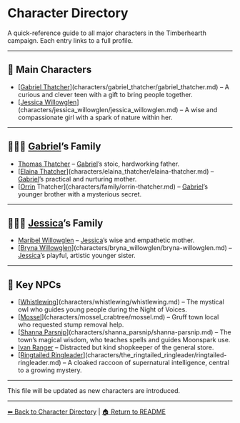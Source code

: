 # Character Directory

A quick-reference guide to all major characters in the Timberhearth campaign. Each entry links to a full profile.

---

## 🧍 Main Characters

- [[Gabriel Thatcher](gabriel_thatcher/gabriel_thatcher.md)](characters/gabriel_thatcher/gabriel_thatcher.md) – A curious and clever teen with a gift to bring people together.
- [[Jessica Willowglen](jessica_willowglen/jessica_willowglen.md)](characters/jessica_willowglen/jessica_willowglen.md) – A wise and compassionate girl with a spark of nature within her.

---

## 🧑‍🤝‍🧑 [Gabriel](gabriel_thatcher/gabriel_thatcher.md)’s Family

- [Thomas Thatcher](thomas_thatcher/thomas-thatcher.md) – [Gabriel](gabriel_thatcher/gabriel_thatcher.md)’s stoic, hardworking father.
- [[Elaina Thatcher](elaina_thatcher/elaina-thatcher.md)](characters/elaina_thatcher/elaina-thatcher.md) – [Gabriel](gabriel_thatcher/gabriel_thatcher.md)’s practical and nurturing mother.
- [[Orrin](orrin_thatcher/orrin-thatcher.md) Thatcher](characters/family/orrin-thatcher.md) – [Gabriel](gabriel_thatcher/gabriel_thatcher.md)’s younger brother with a mysterious secret.

---

## 👨‍👩‍👧 [Jessica](jessica_willowglen/jessica_willowglen.md)’s Family

- [Maribel Willowglen](maribel_willoglen/maribel-willowglen.md) – [Jessica](jessica_willowglen/jessica_willowglen.md)’s wise and empathetic mother.
- [[Bryna Willowglen](bryna_willowglen/bryna-willowglen.md)](characters/bryna_willowglen/bryna-willowglen.md) – [Jessica](jessica_willowglen/jessica_willowglen.md)’s playful, artistic younger sister.

---

## 🌟 Key NPCs

- [[Whistlewing](whistlewing/whistlewing.md)](characters/whistlewing/whistlewing.md) – The mystical owl who guides young people during the Night of Voices.
- [[Mossel](mossel_crabtree/mossel.md)](characters/mossel_crabtree/mossel.md) – Gruff town local who requested stump removal help.
- [[Shanna Parsnip](shanna_parsnip/shanna-parsnip.md)](characters/shanna_parsnip/shanna-parsnip.md) – The town’s magical wisdom, who teaches spells and guides Moonspark use.
- [Ivan Ranger](ivan_ranger/ivan-ranger.md) – Distracted but kind shopkeeper of the general store.
- [[Ringtailed Ringleader](the_ringtailed_ringleader/ringtailed-ringleader.md)](characters/the_ringtailed_ringleader/ringtailed-ringleader.md) – A cloaked raccoon of supernatural intelligence, central to a growing mystery.

---

This file will be updated as new characters are introduced.

---

[⬅ Back to Character Directory](character-directory.md) | [🏠 Return to README](../README.md)
